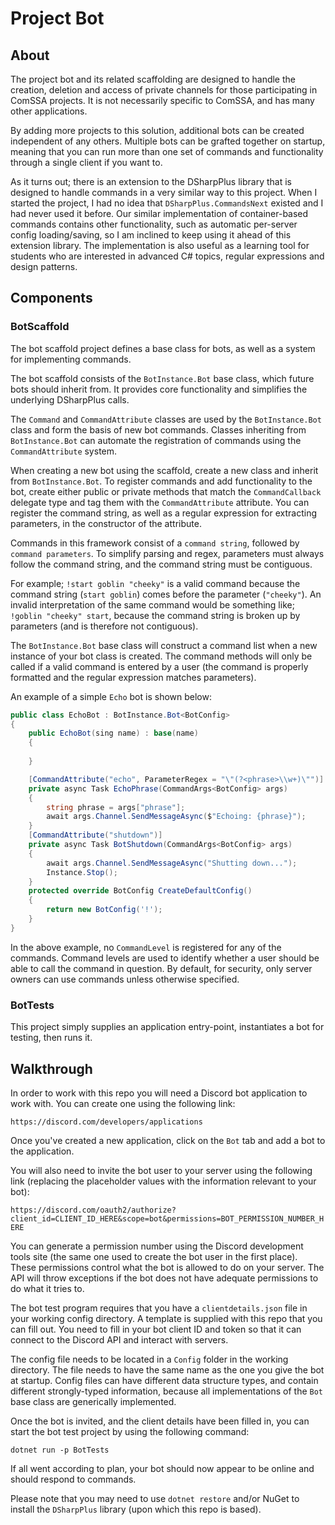 # Project Bot

## About

The project bot and its related scaffolding are designed to handle the creation, deletion and access of private channels for those participating in ComSSA projects. It is not necessarily specific to ComSSA, and has many other applications.

By adding more projects to this solution, additional bots can be created independent of any others. Multiple bots can be grafted together on startup, meaning that you can run more than one set of commands and functionality through a single client if you want to.

As it turns out; there is an extension to the DSharpPlus library that is designed to handle commands in a very similar way to this project. When I started the project, I had no idea that `DSharpPlus.CommandsNext` existed and I had never used it before. Our similar implementation of container-based commands contains other functionality, such as automatic per-server config loading/saving, so I am inclined to keep using it ahead of this extension library. The implementation is also useful as a learning tool for students who are interested in advanced C# topics, regular expressions and design patterns.

## Components

### BotScaffold
The bot scaffold project defines a base class for bots, as well as a system for implementing commands.

The bot scaffold consists of the `BotInstance.Bot` base class, which future bots should inherit from. It provides core functionality and simplifies the underlying DSharpPlus calls.

The `Command` and `CommandAttribute` classes are used by the `BotInstance.Bot` class and form the basis of new bot commands. Classes inheriting from `BotInstance.Bot` can automate the registration of commands using the `CommandAttribute` system.

When creating a new bot using the scaffold, create a new class and inherit from `BotInstance.Bot`. To register commands and add functionality to the bot, create either public or private methods that match the `CommandCallback` delegate type and tag them with the `CommandAttribute` attribute. You can register the command string, as well as a regular expression for extracting parameters, in the constructor of the attribute.

Commands in this framework consist of a `command string`, followed by `command parameters`. To simplify parsing and regex, parameters must always follow the command string, and the command string must be contiguous.

For example; `!start goblin "cheeky"` is a valid command because the command string (`start goblin`) comes before the parameter (`"cheeky"`). An invalid interpretation of the same command would be something like; `!goblin "cheeky" start`, because the command string is broken up by parameters (and is therefore not contiguous).

The `BotInstance.Bot` base class will construct a command list when a new instance of your bot class is created. The command methods will only be called if a valid command is entered by a user (the command is properly formatted and the regular expression matches parameters).

An example of a simple `Echo` bot is shown below:

```csharp
public class EchoBot : BotInstance.Bot<BotConfig>
{
    public EchoBot(sing name) : base(name)
    {
        
    }

    [CommandAttribute("echo", ParameterRegex = "\"(?<phrase>\\w+)\"")]
    private async Task EchoPhrase(CommandArgs<BotConfig> args)
    {
        string phrase = args["phrase"];
        await args.Channel.SendMessageAsync($"Echoing: {phrase}");
    }
    [CommandAttribute("shutdown")]
    private async Task BotShutdown(CommandArgs<BotConfig> args)
    {
        await args.Channel.SendMessageAsync("Shutting down...");
        Instance.Stop();
    }
    protected override BotConfig CreateDefaultConfig()
    {
        return new BotConfig('!');
    }
}
```

In the above example, no `CommandLevel` is registered for any of the commands. Command levels are used to identify whether a user should be able to call the command in question. By default, for security, only server owners can use commands unless otherwise specified.

### BotTests
This project simply supplies an application entry-point, instantiates a bot for testing, then runs it.

## Walkthrough

In order to work with this repo you will need a Discord bot application to work with. You can create one using the following link:

`https://discord.com/developers/applications`

Once you've created a new application, click on the `Bot` tab and add a bot to the application.

You will also need to invite the bot user to your server using the following link (replacing the placeholder values with the information relevant to your bot):

`https://discord.com/oauth2/authorize?client_id=CLIENT_ID_HERE&scope=bot&permissions=BOT_PERMISSION_NUMBER_HERE`

You can generate a permission number using the Discord development tools site (the same one used to create the bot user in the first place). These permissions control what the bot is allowed to do on your server. The API will throw exceptions if the bot does not have adequate permissions to do what it tries to.

The bot test program requires that you have a `clientdetails.json` file in your working config directory. A template is supplied with this repo that you can fill out. You need to fill in your bot client ID and token so that it can connect to the Discord API and interact with servers. 

The config file needs to be located in a `Config` folder in the working directory. The file needs to have the same name as the one you give the bot at startup. Config files can have different data structure types, and contain different strongly-typed information, because all implementations of the `Bot` base class are generically implemented.

Once the bot is invited, and the client details have been filled in, you can start the bot test project by using the following command:

`dotnet run -p BotTests`

If all went according to plan, your bot should now appear to be online and should respond to commands.

Please note that you may need to use `dotnet restore` and/or NuGet to install the `DSharpPlus` library (upon which this repo is based).